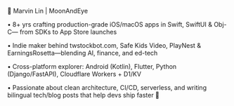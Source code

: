 👋 Marvin Lin | MoonAndEye

• 8+ yrs crafting production-grade iOS/macOS apps in Swift, SwiftUI & Obj-C— from SDKs to App Store launches

• Indie maker behind twstockbot.com, Safe Kids Video, PlayNest & EarningsRosetta—blending AI, finance, and ed-tech

• Cross-platform explorer: Android (Kotlin), Flutter, Python (Django/FastAPI), Cloudflare Workers + D1/KV

• Passionate about clean architecture, CI/CD, serverless, and writing bilingual tech/blog posts that help devs ship faster 🚀
